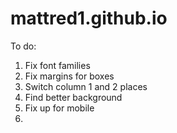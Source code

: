 # mattred1.github.io
To do:
  1. Fix font families
  2. Fix margins for boxes
  3. Switch column 1 and 2 places
  4. Find better background
  5. Fix up for mobile
  5. 
